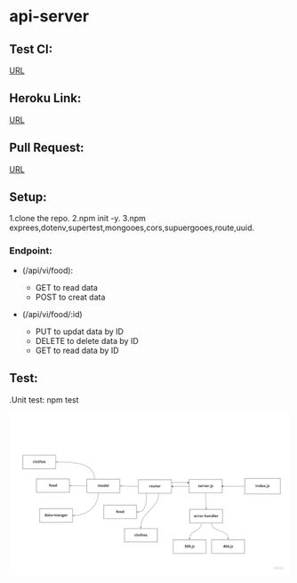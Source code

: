 # api-server





## Test CI:
[URL](https://github.com/AyahZaareer/api-server/actions)

## Heroku Link:
[URL](https://github.com/AyahZaareer/api-server/pull/5)

## Pull Request:
[URL](https://github.com/AyahZaareer/api-server/pull/3)

## Setup:
1.clone the repo.
2.npm init -y.
3.npm exprees,dotenv,supertest,mongooes,cors,supuergooes,route,uuid.


### Endpoint:
- (/api/vi/food):
  - GET to read data
  -  POST to creat data

- (/api/vi/food/:id)
  - PUT to updat data by ID
  -  DELETE to delete data by ID 
  - GET to read data by ID



## Test:
.Unit test: npm test

![reverse](api-server.jpg)

